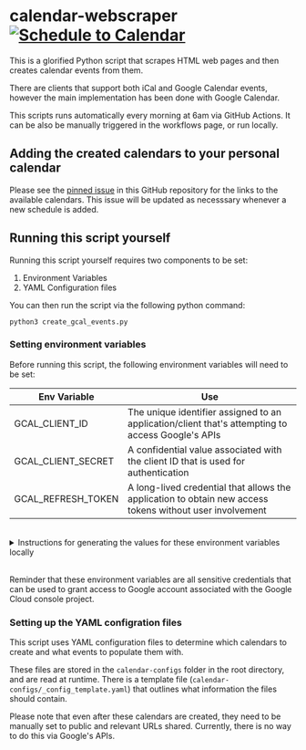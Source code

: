 # calendar-webscraper [![Schedule to Calendar](https://github.com/hrmnfng/calendar-webscraper/actions/workflows/execute-script.yml/badge.svg?branch=main)](https://github.com/hrmnfng/calendar-webscraper/actions/workflows/execute-script.yml)
This is a glorified Python script that scrapes HTML web pages and then creates calendar events from them.

There are clients that support both iCal and Google Calendar events, however the main implementation has been done with Google Calendar.

This scripts runs automatically every morning at 6am via GitHub Actions. It can be also be manually triggered in the workflows page, or run locally.

## Adding the created calendars to your personal calendar

Please see the [pinned issue](https://github.com/hrmnfng/calendar-webscraper/issues/13) in this GitHub repository for the links to the available calendars. This issue will be updated as necesssary whenever a new schedule is added.

## Running this script yourself
Running this script yourself requires two components to be set:
1. Environment Variables
2. YAML Configuration files

You can then run the script via the following python command:
```
python3 create_gcal_events.py
```

### Setting environment variables
Before running this script, the following environment variables will need to be set:

| Env Variable | Use |
| --- | --- |
| GCAL_CLIENT_ID | The unique identifier assigned to an application/client that's attempting to access Google's APIs |
| GCAL_CLIENT_SECRET | A confidential value associated with the client ID that is used for authentication |
| GCAL_REFRESH_TOKEN | A long-lived credential that allows the application to obtain new access tokens without user involvement |

<br>
<details>

<summary>Instructions for generating the values for these environment variables locally</summary>

1. Clone down this repository
2. If you don't have one already, create a new project in the Google Cloud console (you may need to sign up - note that Refresh tokens for projects with "Publishing Status" set to `Testing` will expire in 7 days)
3. In that project, navigate to `APIs & Services` > `Credentials` in the left hand menu
4. Generate a new `OAuth Client ID` by clicking on `CREATE CREDENTIALS` in the top bar
    1. Set the Application Type to `Desktop app`
    2. Set the name to whatever you'd like
    3. Click `CREATE` button to proceed
5. When the dialogue box confirming credential creation appears, click on the `DOWNLOAD.JSON`button at the bottom
6. Rename this file to `credentials.json` and add it to the root directory of this repository
7. Run `libs\google_cal_client.py` directly to generate your token credentials (you may uncomment out the print statemetns at the bottom for easier access)
8. Once you have saved these values as the above environment variables, you are free to delete the `credentials.json` file

</details>
<br>

Reminder that these environment variables are all sensitive credentials that can be used to grant access to Google account associated with the Google Cloud console project. 

### Setting up the YAML configration files
This script uses YAML configuration files to determine which calendars to create and what events to populate them with.

These files are stored in the `calendar-configs` folder in the root directory, and are read at runtime. There is a template file (`calendar-configs/_config_template.yaml`) that outlines what information the files should contain.

Please note that even after these calendars are created, they need to be manually set to public and relevant URLs shared. Currently, there is no way to do this via Google's APIs.
